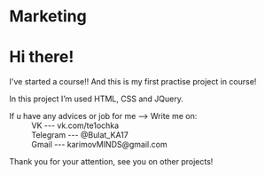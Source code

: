 # Marketing

<h1>Hi there!</h1>
<p>I've started a course!! And this is my first practise project in course!</p>
<p>In this project I’m used HTML, CSS and JQuery.</p>
<dl>
<dt>If u have any advices or job for me --> Write me on:</dt>
<dd>VK --- vk.com/te1ochka</dd>
<dd>Telegram --- @Bulat_KA17</dd>
<dd>Gmail --- karimovMINDS@gmail.com</dd>
</dl>
<p>Thank you for your attention, see you on other projects!</p>
